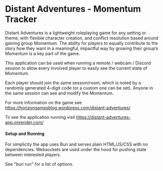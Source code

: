 # Distant Adventures - Momentum Tracker
Distant Adventures is a lightweight roleplaying game for any setting or theme, with flexible character creation, and conflict resolution based around gaining group Momentum. The ability for players to equally contribute to the story how they want in a meaningful, impactful way by growing their group’s Momentum is a key part of the game.

This application can be used when running a remote / webcam / Discord session to allow every involved player to easily see the current state of Momentum.

Each player should join the same session/room, which is noted by a randomly generated 4-digit code (or a custom one can be set). Anyone in the same session can see and modify the Momentum.

For more information on the game see https://horizongamesblog.wordpress.com/distant-adventures/

To see the application running visit https://distant-adventures-app.onrender.com/

#### Setup and Running
For simplicity the app uses Bun and serves plain HTML/JS/CSS with no dependencies. Websockets are used under the hood for pushing state between interested players.

See "bun run" for a list of options.

